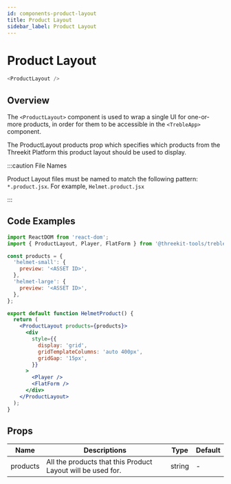 ```yaml
---
id: components-product-layout
title: Product Layout
sidebar_label: Product Layout
---
```


# Product Layout

```js
<ProductLayout />
```

## Overview

The `<ProductLayout>` component is used to wrap a single UI for one-or-more products, in order for them to be accessible in the `<TrebleApp>` component.

The ProductLayout products prop which specifies which products from the Threekit Platform this product layout should be used to display.

:::caution File Names

Product Layout files must be named to match the following pattern: `*.product.jsx`. For example, `Helmet.product.jsx`

:::

## Code Examples

```jsx
import ReactDOM from 'react-dom';
import { ProductLayout, Player, FlatForm } from '@threekit-tools/treble';

const products = {
  'helmet-small': {
    preview: '<ASSET ID>',
  },
  'helmet-large': {
    preview: '<ASSET ID>',
  },
};

export default function HelmetProduct() {
  return (
    <ProductLayout products={products}>
      <div
        style={{
          display: 'grid',
          gridTemplateColumns: 'auto 400px',
          gridGap: '15px',
        }}
      >
        <Player />
        <FlatForm />
      </div>
    </ProductLayout>
  );
}
```

## Props

| Name     | Descriptions                                                | Type   | Default |
| -------- | ----------------------------------------------------------- | ------ | ------- |
| products | All the products that this Product Layout will be used for. | string | -       |
